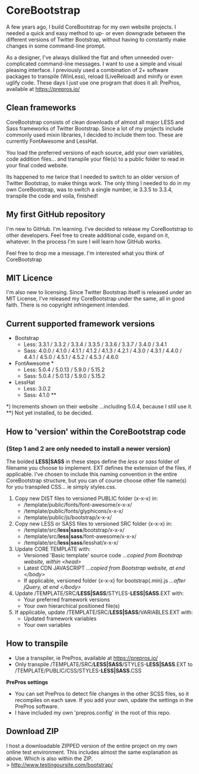 # CoreBootstrap

A few years ago, I build CoreBootstrap for my own website projects. I needed a quick and easy method to up- or even downgrade between the different versions of Twitter Bootstrap, without having to constantly make changes in some command-line prompt.

As a designer, I've always disliked the flat and often unneeded over-complicated command-line messages. I want to use a simple and visual pleasing interface. I previously used a combination of 2+ software packages to transpile (WinLess), reload (LiveReload) and minify or even uglify code. These days I just use one program that does it all: PrePros, available at https://prepros.io/

## Clean frameworks

CoreBootstrap consists of clean downloads of almost all major LESS and Sass frameworks of Twitter Bootstrap. Since a lot of my projects include commonly used mixin libraries, I decided to include them too. These are currently FontAwesome and LessHat.

You load the preferred versions of each source, add your own variables, code addition files... and transpile your file(s) to a public folder to read in your final coded website.

Its happened to me twice that I needed to switch to an older version of Twitter Bootstrap, to make things work. The only thing I needed to do in my own CoreBootstrap, was to switch a single number, ie 3.3.5 to 3.3.4, transpile the code and voila, finished!

## My first GitHub repository

I'm new to GitHub. I'm learning. I've decided to release my CoreBootstrap to other developers. Feel free to create additional code, expand on it, whatever. In the process I'm sure I will learn how GitHub works.

Feel free to drop me a message. I'm interested what you think of CoreBootstrap

## MIT Licence

I'm also new to licensing. Since Twitter Bootstrap itself is released under an MIT License, I've released my CoreBootstrap under the same, all in good faith. There is no copyright infringement intended.

## Current supported framework versions

- Bootstrap
  - Less: 3.3.1 / 3.3.2 / 3.3.4 / 3.3.5 / 3.3.6 / 3.3.7 / 3.4.0 / 3.4.1
  - Sass: 4.0.0 / 4.1.0 / 4.1.1 / 4.1.2 / 4.1.3 / 4.2.1 / 4.3.0 / 4.3.1 / 4.4.0 / 4.4.1 / 4.5.0 / 4.5.1 / 4.5.2 / 4.5.3 / 4.6.0
- FontAwesome \*
  - Less: 5.0.4 / 5.0.13 / 5.9.0 / 5.15.2
  - Sass: 5.0.4 / 5.0.13 / 5.9.0 / 5.15.2
- LessHat
  - Less: 3.0.2
  - Sass: 4.1.0 \*\*

\*) Increments shown on their website ...including 5.0.4, because I still use it.<br>
\*\*) Not yet installed, to be decided.

## How to 'version' within the CoreBootstrap code

### (Step 1 and 2 are only needed to install a newer version)

The bolded **LESS|SASS** in these steps define the _less_ or _sass_ folder of filename you choose to implement. EXT defines the extension of the files, if applicable. I've chosen to include this naming convention in the entire CoreBootstrap structure, but you can of course choose other file name(s) for you transpiled CSS... ie simply styles.css.

1. Copy new DIST files to versioned PUBLIC folder (x-x-x) in:
   - /template/public/fonts/font-awesome/x-x-x/
   - /template/public/fonts/glyphicons/x-x-x/
   - /template/public/js/bootstrap/x-x-x/
2. Copy new LESS or SASS files to versioned SRC folder (x-x-x) in:
   - /template/src/**less|sass**/bootstrap/x-x-x/
   - /template/src/**less|sass**/font-awesome/x-x-x/
   - /template/src/**less|sass**/lesshat/x-x-x/
3. Update CORE TEMPLATE with:
   - Versioned 'Basic template' source code _...copied from Bootstrap website, within \<head\>_
   - Latest CDN JAVASCRIPT _...copied from Bootstrap website, at end \</body\>_
   - If applicable, versioned folder (x-x-x) for bootstrap(.min).js _...after jQuery, at end \</body\>_
4. Update /TEMPLATE/SRC/**LESS|SASS**/STYLES-**LESS|SASS**.EXT with:
   - Your preferred framework versions
   - Your own hierarchical positioned file(s)
5. If applicable, update /TEMPLATE/SRC/**LESS|SASS**/VARIABLES.EXT with:
   - Updated framework variables
   - Your own variables

## How to transpile

- Use a transpiler, ie PrePros, available at https://prepros.io/
- Only transpile /TEMPLATE/SRC/**LESS|SASS**/STYLES-**LESS|SASS**.EXT to /TEMPLATE/PUBLIC/CSS/STYLES-**LESS|SASS**.CSS

**PrePros settings**

- You can set PrePros to detect file changes in the other SCSS files, so it recompiles on each save. If you add your own, update the settings in the PrePros software.
- I have included my own 'prepros.config' in the root of this repo.

## Download ZIP

I host a downloadable ZIPPED version of the entire project on my own online test environment. This includes almost the same explanation as above. Which is also within the ZIP.<br>
\> http://www.testingoursite.com/bootstrap/

